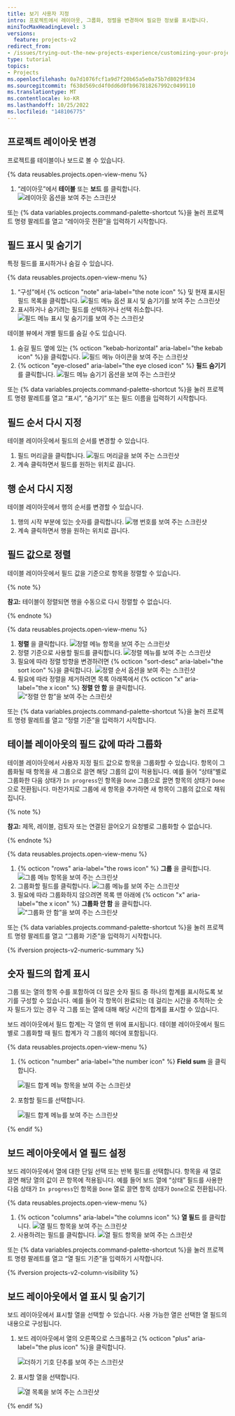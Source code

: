 ```yaml
---
title: 보기 사용자 지정
intro: 프로젝트에서 레이아웃, 그룹화, 정렬을 변경하여 필요한 정보를 표시합니다.
miniTocMaxHeadingLevel: 3
versions:
  feature: projects-v2
redirect_from:
- /issues/trying-out-the-new-projects-experience/customizing-your-project-views
type: tutorial
topics:
- Projects
ms.openlocfilehash: 0a7d1076fcf1a9d7f20b65a5e0a75b7d8029f834
ms.sourcegitcommit: f638d569cd4f0dd6d0fb967818267992c0499110
ms.translationtype: MT
ms.contentlocale: ko-KR
ms.lasthandoff: 10/25/2022
ms.locfileid: "148106775"
---
```

## 프로젝트 레이아웃 변경

프로젝트를 테이블이나 보드로 볼 수 있습니다.

{% data reusables.projects.open-view-menu %}
1. “레이아웃”에서 **테이블** 또는 **보드** 를 클릭합니다.
   ![레이아웃 옵션을 보여 주는 스크린샷](/assets/images/help/projects-v2/table-or-board.png)

 

또는 {% data variables.projects.command-palette-shortcut %}을 눌러 프로젝트 명령 팔레트를 열고 “레이아웃 전환”을 입력하기 시작합니다.

## 필드 표시 및 숨기기

특정 필드를 표시하거나 숨길 수 있습니다.

{% data reusables.projects.open-view-menu %}
1. “구성”에서 {% octicon "note" aria-label="the note icon" %} 및 현재 표시된 필드 목록을 클릭합니다.
   ![필드 메뉴 옵션 표시 및 숨기기를 보여 주는 스크린샷](/assets/images/help/projects-v2/show-hide-fields-menu-item.png)
1. 표시하거나 숨기려는 필드를 선택하거나 선택 취소합니다.
   ![필드 메뉴 표시 및 숨기기를 보여 주는 스크린샷](/assets/images/help/projects-v2/show-hide-fields.png)

테이블 뷰에서 개별 필드를 숨길 수도 있습니다.

1. 숨길 필드 옆에 있는 {% octicon "kebab-horizontal" aria-label="the kebab icon" %}을 클릭합니다.
   ![필드 메뉴 아이콘을 보여 주는 스크린샷](/assets/images/help/projects-v2/modify-field-menu.png)
1. {% octicon "eye-closed" aria-label="the eye closed icon" %} **필드 숨기기** 를 클릭합니다.
   ![필드 메뉴 숨기기 옵션을 보여 주는 스크린샷](/assets/images/help/projects-v2/hide-field-via-menu.png)

또는 {% data variables.projects.command-palette-shortcut %}을 눌러 프로젝트 명령 팔레트를 열고 “표시”, “숨기기” 또는 필드 이름을 입력하기 시작합니다.

## 필드 순서 다시 지정

테이블 레이아웃에서 필드의 순서를 변경할 수 있습니다.

1. 필드 머리글을 클릭합니다.
   ![필드 머리글을 보여 주는 스크린샷](/assets/images/help/projects-v2/select-field-header.png)
2. 계속 클릭하면서 필드를 원하는 위치로 끕니다.

## 행 순서 다시 지정

테이블 레이아웃에서 행의 순서를 변경할 수 있습니다.

1. 행의 시작 부분에 있는 숫자를 클릭합니다.
   ![행 번호를 보여 주는 스크린샷](/assets/images/help/projects-v2/select-row-number.png)
2. 계속 클릭하면서 행을 원하는 위치로 끕니다.

## 필드 값으로 정렬

테이블 레이아웃에서 필드 값을 기준으로 항목을 정렬할 수 있습니다.

{% note %}

**참고:** 테이블이 정렬되면 행을 수동으로 다시 정렬할 수 없습니다.

{% endnote %}

{% data reusables.projects.open-view-menu %}
1. **정렬** 을 클릭합니다.
   ![정렬 메뉴 항목을 보여 주는 스크린샷](/assets/images/help/projects-v2/sort-menu-item.png)
1. 정렬 기준으로 사용할 필드를 클릭합니다.
   ![정렬 메뉴를 보여 주는 스크린샷](/assets/images/help/projects-v2/sort-menu.png)
2. 필요에 따라 정렬 방향을 변경하려면 {% octicon "sort-desc" aria-label="the sort icon" %}을 클릭합니다.
   ![정렬 순서 옵션을 보여 주는 스크린샷](/assets/images/help/projects-v2/sort-order.png)
3. 필요에 따라 정렬을 제거하려면 목록 아래쪽에서 {% octicon "x" aria-label="the x icon" %} **정렬 안 함** 을 클릭합니다.
   ![“정렬 안 함”을 보여 주는 스크린샷](/assets/images/help/projects-v2/no-sorting.png)

또는 {% data variables.projects.command-palette-shortcut %}을 눌러 프로젝트 명령 팔레트를 열고 “정렬 기준”을 입력하기 시작합니다.

## 테이블 레이아웃의 필드 값에 따라 그룹화

테이블 레이아웃에서 사용자 지정 필드 값으로 항목을 그룹화할 수 있습니다. 항목이 그룹화될 때 항목을 새 그룹으로 끌면 해당 그룹의 값이 적용됩니다. 예를 들어 “상태”별로 그룹화한 다음 상태가 `In progress`인 항목을 `Done` 그룹으로 끌면 항목의 상태가 `Done`으로 전환됩니다. 마찬가지로 그룹에 새 항목을 추가하면 새 항목이 그룹의 값으로 채워집니다.

{% note %}

**참고:** 제목, 레이블, 검토자 또는 연결된 끌어오기 요청별로 그룹화할 수 없습니다.

{% endnote %}

{% data reusables.projects.open-view-menu %}
1. {% octicon "rows" aria-label="the rows icon" %} **그룹** 을 클릭합니다.
   ![그룹 메뉴 항목을 보여 주는 스크린샷](/assets/images/help/projects-v2/group-menu-item.png)
1. 그룹화할 필드를 클릭합니다.
   ![그룹 메뉴를 보여 주는 스크린샷](/assets/images/help/projects-v2/group-menu.png)
2. 필요에 따라 그룹화하지 않으려면 목록 맨 아래에 {% octicon "x" aria-label="the x icon" %} **그룹화 안 함** 을 클릭합니다.
   ![“그룹화 안 함”을 보여 주는 스크린샷](/assets/images/help/projects-v2/no-grouping.png)

또는 {% data variables.projects.command-palette-shortcut %}을 눌러 프로젝트 명령 팔레트를 열고 “그룹화 기준”을 입력하기 시작합니다.

{% ifversion projects-v2-numeric-summary %}

## 숫자 필드의 합계 표시

그룹 또는 열의 항목 수를 포함하여 더 많은 숫자 필드 중 하나의 합계를 표시하도록 보기를 구성할 수 있습니다. 예를 들어 각 항목이 완료되는 데 걸리는 시간을 추적하는 숫자 필드가 있는 경우 각 그룹 또는 열에 대해 해당 시간의 합계를 표시할 수 있습니다.

보드 레이아웃에서 필드 합계는 각 열의 맨 위에 표시됩니다. 테이블 레이아웃에서 필드별로 그룹화할 때 필드 합계가 각 그룹의 헤더에 포함됩니다.

{% data reusables.projects.open-view-menu %}
1. {% octicon "number" aria-label="the number icon" %} **Field sum** 을 클릭합니다.
   
   ![필드 합계 메뉴 항목을 보여 주는 스크린샷](/assets/images/help/projects-v2/field-sum-menu.png)
   
1. 포함할 필드를 선택합니다.
   
   ![필드 합계 메뉴를 보여 주는 스크린샷](/assets/images/help/projects-v2/field-sum-select-field.png)
   

{% endif %}

## 보드 레이아웃에서 열 필드 설정

보드 레이아웃에서 열에 대한 단일 선택 또는 반복 필드를 선택합니다. 항목을 새 열로 끌면 해당 열의 값이 끈 항목에 적용됩니다. 예를 들어 보드 열에 “상태” 필드를 사용한 다음 상태가 `In progress`인 항목을 `Done` 열로 끌면 항목 상태가 `Done`으로 전환됩니다.

{% data reusables.projects.open-view-menu %}
1. {% octicon "columns" aria-label="the columns icon" %} **열 필드** 를 클릭합니다.
   ![열 필드 항목을 보여 주는 스크린샷](/assets/images/help/projects-v2/column-field-menu-item.png)
1. 사용하려는 필드를 클릭합니다.
   ![열 필드 항목을 보여 주는 스크린샷](/assets/images/help/projects-v2/column-field-menu.png)

또는 {% data variables.projects.command-palette-shortcut %}을 눌러 프로젝트 명령 팔레트를 열고 “열 필드 기준”을 입력하기 시작합니다.

{% ifversion projects-v2-column-visibility %}

## 보드 레이아웃에서 열 표시 및 숨기기

보드 레이아웃에서 표시할 열을 선택할 수 있습니다. 사용 가능한 열은 선택한 열 필드의 내용으로 구성됩니다.

1. 보드 레이아웃에서 열의 오른쪽으로 스크롤하고 {% octicon "plus" aria-label="the plus icon" %}을 클릭합니다.
   
   ![더하기 기호 단추를 보여 주는 스크린샷](/assets/images/help/projects-v2/board-add-column.png)
   
1. 표시할 열을 선택합니다.
   
   ![열 목록을 보여 주는 스크린샷](/assets/images/help/projects-v2/board-select-columns.png)
   
{% endif %}
